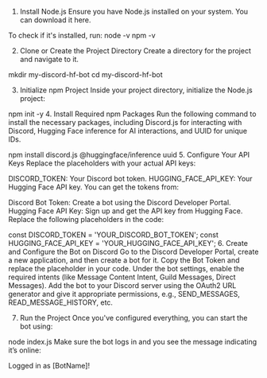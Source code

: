1. Install Node.js
Ensure you have Node.js installed on your system. You can download it here.

To check if it's installed, run:
node -v
npm -v

2. Clone or Create the Project Directory
Create a directory for the project and navigate to it.

mkdir my-discord-hf-bot
cd my-discord-hf-bot

3. Initialize npm Project
Inside your project directory, initialize the Node.js project:

npm init -y
4. Install Required npm Packages
Run the following command to install the necessary packages, including Discord.js for interacting with Discord, Hugging Face inference for AI interactions, and UUID for unique IDs.

npm install discord.js @huggingface/inference uuid
5. Configure Your API Keys
Replace the placeholders with your actual API keys:

DISCORD_TOKEN: Your Discord bot token.
HUGGING_FACE_API_KEY: Your Hugging Face API key.
You can get the tokens from:

Discord Bot Token: Create a bot using the Discord Developer Portal.
Hugging Face API Key: Sign up and get the API key from Hugging Face.
Replace the following placeholders in the code:

const DISCORD_TOKEN = 'YOUR_DISCORD_BOT_TOKEN';
const HUGGING_FACE_API_KEY = 'YOUR_HUGGING_FACE_API_KEY';
6. Create and Configure the Bot on Discord
Go to the Discord Developer Portal, create a new application, and then create a bot for it.
Copy the Bot Token and replace the placeholder in your code.
Under the bot settings, enable the required intents (like Message Content Intent, Guild Messages, Direct Messages).
Add the bot to your Discord server using the OAuth2 URL generator and give it appropriate permissions, e.g., SEND_MESSAGES, READ_MESSAGE_HISTORY, etc.

7. Run the Project
Once you've configured everything, you can start the bot using:

node index.js
Make sure the bot logs in and you see the message indicating it’s online:

Logged in as [BotName]!
